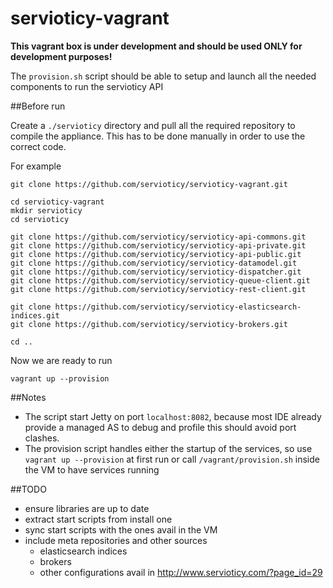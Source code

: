 servioticy-vagrant
==================

**This vagrant box is under development and should be used ONLY for development purposes!**

The `provision.sh` script should be able to setup and launch all the needed components to run the servioticy API

##Before run

Create a `./servioticy` directory and pull all the required repository to compile the appliance.
This has to be done manually in order to use the correct code.

For example

```
git clone https://github.com/servioticy/servioticy-vagrant.git

cd servioticy-vagrant
mkdir servioticy
cd servioticy

git clone https://github.com/servioticy/servioticy-api-commons.git
git clone https://github.com/servioticy/servioticy-api-private.git
git clone https://github.com/servioticy/servioticy-api-public.git
git clone https://github.com/servioticy/servioticy-datamodel.git
git clone https://github.com/servioticy/servioticy-dispatcher.git
git clone https://github.com/servioticy/servioticy-queue-client.git
git clone https://github.com/servioticy/servioticy-rest-client.git

git clone https://github.com/servioticy/servioticy-elasticsearch-indices.git
git clone https://github.com/servioticy/servioticy-brokers.git

cd ..

```

Now we are ready to run

`vagrant up --provision`

##Notes

- The script start Jetty on port `localhost:8082`, because most IDE already
provide a managed AS to debug and profile this should avoid port clashes.
- The provision script handles either the startup of the services, so use
`vagrant up --provision` at first run or call `/vagrant/provision.sh` inside the VM
to have services running

##TODO

- ensure libraries are up to date
- extract start scripts from install one
- sync start scripts with the ones avail in the VM
- include meta repositories and other sources
    - elasticsearch indices
    - brokers
    - other configurations avail in http://www.servioticy.com/?page_id=29
